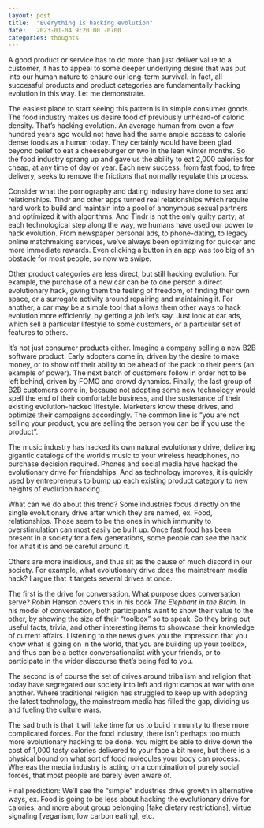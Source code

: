 ```yaml
---
layout: post
title:  "Everything is hacking evolution"
date:   2023-01-04 9:20:00 -0700
categories: thoughts
---
```

A good product or service has to do more than just deliver value to a customer, it has to appeal to some deeper
underlying desire that was put into our human nature to ensure our long-term survival. In fact, all successful products
and product categories are fundamentally hacking evolution in this way. Let me demonstrate.

The easiest place to start seeing this pattern is in simple consumer goods. The food industry makes us desire food of
previously unheard-of caloric density. That’s hacking evolution. An average human from even a few hundred
years ago would not have had the same ample access to calorie dense foods as a human today. They certainly would have
been glad beyond belief to eat a cheeseburger or two in the lean winter months. So the food industry sprang up and gave
us the ability to eat 2,000 calories for cheap, at any time of day or year. Each new success, from fast food, to free
delivery, seeks to remove the frictions that normally regulate this process.

Consider what the pornography and dating industry have done to sex and relationships. Tindr and other apps turned real
relationships which require hard work to build and maintain into a pool of anonymous sexual partners and optimized it
with algorithms. And Tindr is not the only guilty party; at each technological step along the way, we humans have used
our power to hack evolution. From newspaper personal ads, to phone-dating, to legacy online matchmaking services, we’ve
always been optimizing for quicker and more immediate rewards. Even clicking a button in an app was too big of an
obstacle for most people, so now we swipe.

Other product categories are less direct, but still hacking evolution. For example, the purchase of a new car can be to
one person a direct evolutionary hack, giving them the feeling of freedom, of finding their own space, or a surrogate
activity around repairing and maintaining it. For another, a car may be a simple tool that allows them other ways to
hack evolution more efficiently, by getting a job let’s say. Just look at car ads, which sell a particular lifestyle to
some customers, or a particular set of features to others.

It’s not just consumer products either. Imagine a company selling a
new B2B software product. Early adopters come in, driven by the desire to make money, or to show off their ability to be
ahead of the pack to their peers (an example of power). The next batch of customers follow in order not to be left
behind, driven by FOMO and crowd dynamics. Finally, the last group of B2B customers come in, because not adopting some
new technology would spell the end of their comfortable business, and the sustenance of their existing
evolution-hacked lifestyle. Marketers know these drives, and optimize their campaigns accordingly. The common
line is “you are not selling your product, you are selling the person you can be if you use the product”.

The music industry has hacked its own natural evolutionary drive, delivering gigantic catalogs of the world’s music to
your wireless headphones, no purchase decision required. Phones and social media have hacked the evolutionary drive for
friendships. And as technology improves, it is quickly used by entrepreneurs to bump up each existing product category
to new heights of evolution hacking.

What can we do about this trend? Some industries focus directly on the single evolutionary drive after which they are
named, ex. Food, relationships. Those seem to be the ones in which immunity to overstimulation can most easily be built
up. Once fast food has been present in a society for a few generations, some people can see the hack for what it is and
be careful around it.

Others are more insidious, and thus sit as the cause of much discord in our society. For example, what evolutionary
drive does the mainstream media hack? I argue that it targets several drives at once.

The first is the drive for conversation. What purpose does conversation serve? Robin Hanson covers this in his book *The
Elephant in the Brain*. In his model of conversation, both participants want to show their value to the
other, by showing the size of their “toolbox” so to speak. So they bring out useful facts, trivia, and other interesting
items to showcase their knowledge of current affairs. Listening to the news gives you the impression that you know what
is going on in the world, that you are building up your toolbox, and thus can be a better conversationalist with your
friends, or to participate in the wider discourse that’s being fed to you.

The second is of course the set of drives around tribalism and religion that today have segregated our society into
left and right camps at war with one another. Where traditional religion has struggled to keep up with adopting the
latest technology, the mainstream media has filled the gap, dividing us and fueling the culture wars.

The sad truth is that it will take time for us to build immunity to these more complicated forces. For the food
industry, there isn’t perhaps too much more evolutionary hacking to be done. You might be able to drive down the cost of
1,000 tasty calories delivered to your face a bit more, but there is a physical bound on what sort of food molecules
your body can process. Whereas the media industry is acting on a combination of purely social forces, that most people
are barely even aware of.

Final prediction: We’ll see the “simple” industries drive growth in alternative ways, ex. Food is going to be less about
hacking the evolutionary drive for calories, and more about group belonging [fake dietary restrictions], virtue
signaling [veganism, low carbon eating], etc.

